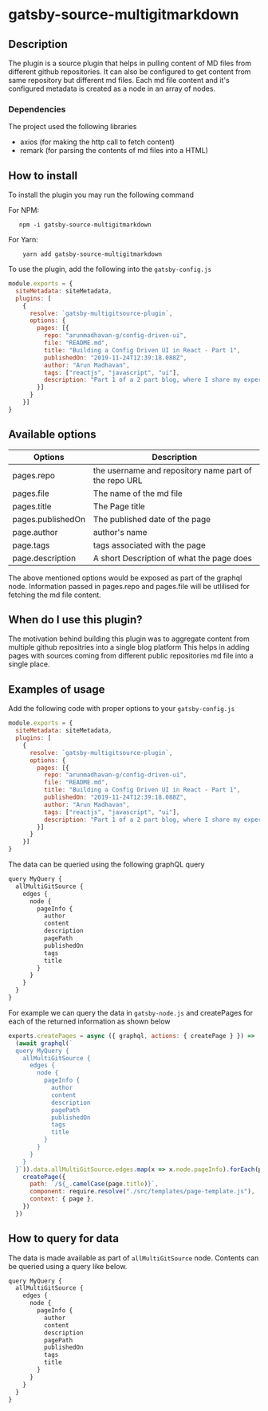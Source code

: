 # gatsby-source-multigitmarkdown

## Description

The plugin is a source plugin that helps in pulling content of MD files from different github repositories. 
It can also be configured to get content from same repository but different md files. 
Each md file content and it's configured metadata is created as a node in an array of nodes. 


### Dependencies

The project used the following libraries 
 - axios (for making the http call to fetch content)
 - remark (for parsing the contents of md files into a HTML)


## How to install

To install the plugin you may run the following command

For NPM: 
```
   npm -i gatsby-source-multigitmarkdown
```

For Yarn:
```
    yarn add gatsby-source-multigitmarkdown
```

To use the plugin, add the following into the `gatsby-config.js`

```js
module.exports = {
  siteMetadata: siteMetadata,
  plugins: [
    {
      resolve: `gatsby-multigitsource-plugin`,
      options: {
        pages: [{
          repo: "arunmadhavan-g/config-driven-ui",
          file: "README.md",
          title: "Building a Config Driven UI in React - Part 1",
          publishedOn: "2019-11-24T12:39:18.088Z",
          author: "Arun Madhavan",
          tags: ["reactjs", "javascript", "ui"],
          description: "Part 1 of a 2 part blog, where I share my experiences with development of a configuration driven UI to build their executive dashboard",
        }]
      }
    }]
}
```

## Available options

| Options | Description |
| --- | --- |
|pages.repo| the username and repository name part of the repo URL |
|pages.file | The name of the md file |
|pages.title | The Page title |
|pages.publishedOn | The published date of the page |
|page.author | author's name |
|page.tags | tags associated with the page |
|page.description | A short Description of what the page does |
 
 The above mentioned options would be exposed as part of the graphql node. 
 Information passed in pages.repo and pages.file will be utlilised for fetching the md file content.
 
 

## When do I use this plugin?

The motivation behind building this plugin was to aggregate content from multiple github repositries into a single blog platform
This helps in adding pages with sources coming from different public repositories md file into a single place. 


## Examples of usage

Add the following code with proper options to your `gatsby-config.js`
```js
module.exports = {
  siteMetadata: siteMetadata,
  plugins: [
    {
      resolve: `gatsby-multigitsource-plugin`,
      options: {
        pages: [{
          repo: "arunmadhavan-g/config-driven-ui",
          file: "README.md",
          title: "Building a Config Driven UI in React - Part 1",
          publishedOn: "2019-11-24T12:39:18.088Z",
          author: "Arun Madhavan",
          tags: ["reactjs", "javascript", "ui"],
          description: "Part 1 of a 2 part blog, where I share my experiences with development of a configuration driven UI to build their executive dashboard",
        }]
      }
    }]
}
```

The data can be queried using the following graphQL query
```js
query MyQuery {
  allMultiGitSource {
    edges {
      node {
        pageInfo {
          author
          content
          description
          pagePath
          publishedOn
          tags
          title
        }
      }
    }
  }
}
```

For example we can query the data in `gatsby-node.js` and createPages for each of the returned information as shown below

```js
exports.createPages = async ({ graphql, actions: { createPage } }) =>
  (await graphql(`
  query MyQuery {
    allMultiGitSource {
      edges {
        node {
          pageInfo {
            author
            content
            description
            pagePath
            publishedOn
            tags
            title
          }
        }
      }
    }
  }`)).data.allMultiGitSource.edges.map(x => x.node.pageInfo).forEach(page => {
    createPage({
      path: `/${_.camelCase(page.title)}`,
      component: require.resolve("./src/templates/page-template.js"),
      context: { page },
    })
  })
```

## How to query for data

The data is made available as part of `allMultiGitSource` node. 
Contents can be queried using a query like below. 

```js
query MyQuery {
  allMultiGitSource {
    edges {
      node {
        pageInfo {
          author
          content
          description
          pagePath
          publishedOn
          tags
          title
        }
      }
    }
  }
}
``` 
